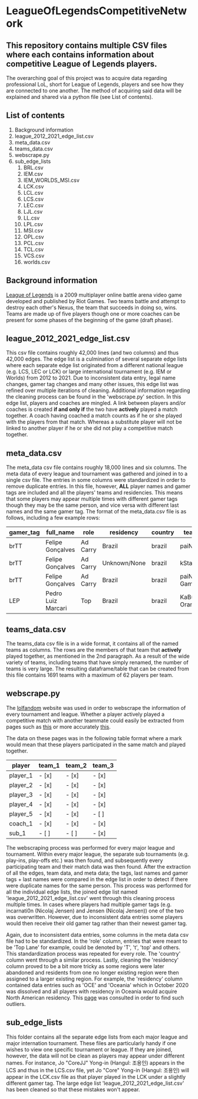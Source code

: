 # LeagueOfLegendsCompetitiveNetwork
## This repository contains multiple CSV files where each contains information about competitive League of Legends players.

The overarching goal of this project was to acquire data regarding professional LoL, short for League of Legends, players and see how they are connected to one another. The method of acquiring said data will be explained and shared via a python file (see List of contents).



## List of contents
1. Background information
2. league_2012_2021_edge_list.csv
3. meta_data.csv
4. teams_data.csv
5. webscrape.py
6. sub_edge_lists
   1. BRL.csv
   2. IEM.csv
   3. IEM_WORLDS_MSI.csv
   4. LCK.csv
   5. LCL.csv
   6. LCS.csv
   7. LEC.csv
   8. LJL.csv
   9. LL.csv
   10. LPL.csv
   11. MSI.csv
   12. OPL.csv
   13. PCL.csv
   14. TCL.csv
   15. VCS.csv
   16. worlds.csv

## Background information
[League of Legends](https://en.wikipedia.org/wiki/League_of_Legends) is a 2009 multiplayer online battle arena video game developed and published by Riot Games. Two teams battle and attempt to destroy each other's Nexus, the team that succeeds in doing so, wins. Teams are made up of five players though one or more coaches can be present for some phases of the beginning of the game (draft phase). 

## league_2012_2021_edge_list.csv
This csv file contains roughly 42,000 lines (and two columns) and thus 42,000 edges. The edge list is a culmination of several separate edge lists where each separate edge list originated from a different national league (e.g. LCS, LEC or LCK) or large international tournament (e.g. IEM or Worlds) from 2012 to 2021. Due to inconsistent data entry, legal name changes, gamer tag changes and many other issues, this edge list was refined over multiple iterations of cleaning. Additional information regarding the cleaning process can be found in the 'webscrape.py' section. In this edge list, players and coaches are mingled. A link between players and/or coaches is created **if and only if** the two have **actively** played a match together. A coach having coached a match counts as if he or she played with the players from that match. Whereas a substitute player will not be linked to another player if he or she did not play a competitive match together.

## meta_data.csv
The meta_data csv file contains roughly 18,000 lines and six columns. The meta data of every league and tournament was gathered and joined in to a single csv file. The entries in some columns were standardized in order to remove duplicate entries. In this file, however, **ALL** player names and gamer tags are included and all the players' teams and residencies. This means that some players may appear multiple times with different gamer tags though they may be the same person, and vice versa with different last names and the same gamer tag. The format of the meta_data.csv file is as follows, including a few example rows:

gamer_tag | full_name | role | residency | country | team |
------------ | ------------- | ------------- | ------------- | ------------- | -------------
brTT | Felipe Gonçalves | Ad Carry | Brazil | brazil | paiN
brTT | Felipe Gonçalves | Ad Carry | Unknown/None | brazil | kStars
brTT | Felipe Gonçalves | Ad Carry | Brazil | brazil | paiN Gaming
LEP | Pedro Luiz Marcari | Top | Brazil | brazil |  KaBuM! Orange

## teams_data.csv
The teams_data csv file is in a wide format, it contains all of the named teams as columns. The rows are the members of that team that **actively** played together, as mentioned in the 2nd paragraph. As a result of the wide variety of teams, including teams that have simply renamed, the number of teams is very large. The resulting dataframe/table that can be created from this file contains 1691 teams with a maximum of 62 players per team.

## webscrape.py
The [lolfandom](https://lol.fandom.com/wiki/League_of_Legends_Esports_Wiki) website was used in order to webscrape the information of every tournament and league. Whether a player actively played a competitive match with another teammate could easily be extracted from pages such as [this](https://lol.fandom.com/wiki/LEC/2019_Season/Spring_Season/Team_Rosters) or more accurately [this](https://lol.fandom.com/wiki/LEC/2019_Season/Spring_Season/Team_Rosters?action=edit&section=1).

The data on these pages was in the following table format where a mark would mean that these players participated in the same match and played together. 

player | team_1 | team_2 | team_3 | 
------------ | ------------- | ------------- | -------------
player_1 | - [x] | - [x] | - [x] |
player_2 | - [x] | - [x] | - [x] |
player_3 | - [x] | - [x] | - [x] |
player_4 | - [x] | - [x] | - [x] |
player_5 | - [x] | - [x] | - [ ] |
coach_1 | - [x] | - [x] | - [x] |
sub_1 | - [ ] | - [ ] | - [x] |

The webscraping process was performed for every major league and tournament. Within every major league, the separate sub tournaments (e.g. play-ins, play-offs etc.) was then found, and subsequently every participating team and their match data was then found. After the extraction of all the edges, team data, and meta data; the tags, last names and gamer tags + last names were compared in the edge list in order to detect if there were duplicate names for the same person. This process was performed for all the individual edge lists, the joined edge list named 'league_2012_2021_edge_list.csv' went through this cleaning process multiple times. In cases where players had multiple gamer tags (e.g. incarnati0n (Nicolaj Jensen) and Jensen (Nicolaj Jensen)) one of the two was overwritten. However, due to inconsistent data entries some players would then receive their old gamer tag rather than their newest gamer tag. 

Again, due to inconsistent data entries, some columns in the meta data csv file had to be standardized. In the 'role' column, entries that were meant to be 'Top Lane' for example, could be denoted by 'T', 't', 'top' and others. This standardization process was repeated for every role. The 'country' column went through a similar process. Lastly, cleaning the 'residency' column proved to be a bit more tricky as some regions were later abandoned and residents from one no longer existing region were then assigned to a larger existing region. For example, the 'residency' column contained data entries such as 'OCE' and 'Oceania' which in October 2020 was dissolved and all players with residency in Oceania would acquire North American residency. This [page](https://lol.fandom.com/wiki/Residency_Requirements) was consulted in order to find such outliers.

## sub_edge_lists

This folder contains all the separate edge lists from each major league and major internation tournament. These files are particularly handy if one wishes to view one specific tournament or league. If they are joined, however, the data will not be clean as players may appear under different names. For instance, Jo "CoreJJ" Yong-in (Hangul: 조용인) appears in the LCS and thus in the LCS.csv file, yet Jo "Core" Yong-in (Hangul: 조용인) will appear in the LCK.csv file as that player played in the LCK under a slightly different gamer tag. The large edge list 'league_2012_2021_edge_list.csv' has been cleaned so that these mistakes won't appear.
